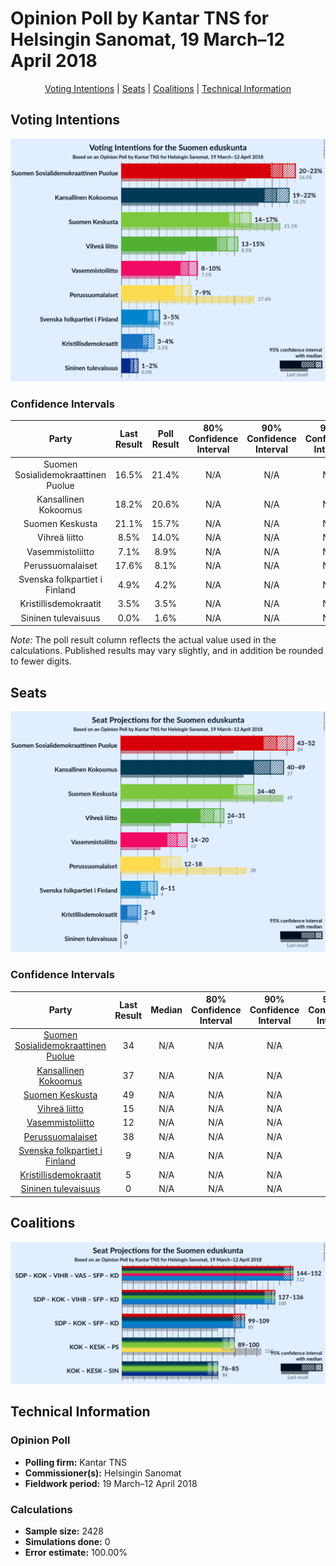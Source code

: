 # Opinion Poll by Kantar TNS for Helsingin Sanomat, 19 March–12 April 2018

<p align="center"><a href="#voting-intentions">Voting Intentions</a> | <a href="#seats">Seats</a> | <a href="#coalitions">Coalitions</a> | <a href="#technical-information">Technical Information</a></p>

## Voting Intentions

![Graph with voting intentions not yet produced](2018-04-12-KantarTNS.png "Voting Intentions")

### Confidence Intervals

| Party | Last Result | Poll Result | 80% Confidence Interval | 90% Confidence Interval | 95% Confidence Interval | 99% Confidence Interval |
|:-----:|:-----------:|:-----------:|:-----------------------:|:-----------------------:|:-----------------------:|:-----------------------:|
| Suomen Sosialidemokraattinen Puolue | 16.5% | 21.4% | N/A |N/A |N/A |N/A |
| Kansallinen Kokoomus | 18.2% | 20.6% | N/A |N/A |N/A |N/A |
| Suomen Keskusta | 21.1% | 15.7% | N/A |N/A |N/A |N/A |
| Vihreä liitto | 8.5% | 14.0% | N/A |N/A |N/A |N/A |
| Vasemmistoliitto | 7.1% | 8.9% | N/A |N/A |N/A |N/A |
| Perussuomalaiset | 17.6% | 8.1% | N/A |N/A |N/A |N/A |
| Svenska folkpartiet i Finland | 4.9% | 4.2% | N/A |N/A |N/A |N/A |
| Kristillisdemokraatit | 3.5% | 3.5% | N/A |N/A |N/A |N/A |
| Sininen tulevaisuus | 0.0% | 1.6% | N/A |N/A |N/A |N/A |

*Note:* The poll result column reflects the actual value used in the calculations. Published results may vary slightly, and in addition be rounded to fewer digits.

## Seats

![Graph with seats not yet produced](2018-04-12-KantarTNS-seats.png "Seats")

### Confidence Intervals

| Party | Last Result | Median | 80% Confidence Interval | 90% Confidence Interval | 95% Confidence Interval | 99% Confidence Interval |
|:-----:|:-----------:|:------:|:-----------------------:|:-----------------------:|:-----------------------:|:-----------------------:|
| <a href="#suomen-sosialidemokraattinen-puolue">Suomen Sosialidemokraattinen Puolue</a> | 34 | N/A | N/A |N/A |N/A |N/A |
| <a href="#kansallinen-kokoomus">Kansallinen Kokoomus</a> | 37 | N/A | N/A |N/A |N/A |N/A |
| <a href="#suomen-keskusta">Suomen Keskusta</a> | 49 | N/A | N/A |N/A |N/A |N/A |
| <a href="#vihreä-liitto">Vihreä liitto</a> | 15 | N/A | N/A |N/A |N/A |N/A |
| <a href="#vasemmistoliitto">Vasemmistoliitto</a> | 12 | N/A | N/A |N/A |N/A |N/A |
| <a href="#perussuomalaiset">Perussuomalaiset</a> | 38 | N/A | N/A |N/A |N/A |N/A |
| <a href="#svenska-folkpartiet-i-finland">Svenska folkpartiet i Finland</a> | 9 | N/A | N/A |N/A |N/A |N/A |
| <a href="#kristillisdemokraatit">Kristillisdemokraatit</a> | 5 | N/A | N/A |N/A |N/A |N/A |
| <a href="#sininen-tulevaisuus">Sininen tulevaisuus</a> | 0 | N/A | N/A |N/A |N/A |N/A |


## Coalitions

![Graph with coalitions seats not yet produced](2018-04-12-KantarTNS-coalitions-seats.png "Coalitions Seats")


## Technical Information

### Opinion Poll

+ **Polling firm:** Kantar TNS
+ **Commissioner(s):** Helsingin Sanomat
+ **Fieldwork period:** 19 March–12 April 2018

### Calculations

+ **Sample size:** 2428
+ **Simulations done:** 0
+ **Error estimate:** 100.00%

